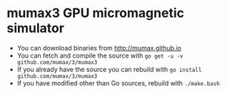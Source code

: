 mumax3 GPU micromagnetic simulator
==================================

  * You can download binaries from http://mumax.github.io
  * You can fetch and compile the source with `go get -u -v github.com/mumax/3/mumax3`
  * If you already have the source you can rebuild with `go install github.com/mumax/3/mumax3`
  * If you have modified other than Go sources, rebuild with `./make.bash`

